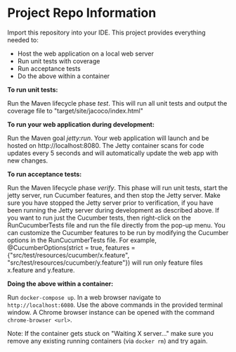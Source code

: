 # Project Repo Information

Import this repository into your IDE. This project provides everything needed to:

* Host the web application on a local web server
* Run unit tests with coverage
* Run acceptance tests
* Do the above within a container

**To run unit tests:**

Run the Maven lifecycle phase *test*.  This will run all unit tests and output the coverage file to "target/site/jacoco/index.html"

**To run your web application during development:**

Run the Maven goal *jetty:run*.  Your web application will launch and be hosted on http://localhost:8080.  The Jetty container scans for code updates every 5 seconds and will automatically update the web app with new changes. 

**To run acceptance tests:**

Run the Maven lifecycle phase *verify*. This phase will run unit tests, start the jetty server, run Cucumber features, and then stop the Jetty server.  Make sure you have stopped the Jetty server prior to verification, if you have been running the Jetty server during development as described above.  If you want to run just the Cucumber tests, then right-click on the RunCucumberTests file and run the file directly from the pop-up menu. You can customize the Cucumber features to be run by modifying the Cucumber options in the RunCucumberTests file. For example, @CucumberOptions(strict = true, features = {"src/test/resources/cucumber/x.feature", "src/test/resources/cucumber/y.feature"}) will run only feature files x.feature and y.feature.

**Doing the above within a container:**

Run `docker-compose up`. In a web browser navigate to `http://localhost:6080`. Use the above commands in the provided terminal window. A Chrome browser instance can be opened with the command `chrome-browser <url>`.

Note: If the container gets stuck on "Waiting X server..." make sure you remove any existing running containers (via `docker rm`) and try again.

